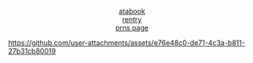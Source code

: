 <p align="center"></p>

<p align="center">
  <a href="https://brandonworks.atabook.org/">atabook</a><br>
  <a href="https://rentry.co/brandonsworks">rentry</a><br>
  <a href="https://eng.pronouns.page/@g">prns page</a>
</p>


https://github.com/user-attachments/assets/e76e48c0-de71-4c3a-b811-27b31cb80019

